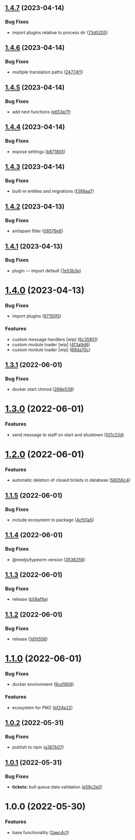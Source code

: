 ## [1.4.7](https://github.com/artx-team/nestjs-telegram-helpdesk/compare/v1.4.6...v1.4.7) (2023-04-14)


### Bug Fixes

* import plugins relative to process dir ([73d5205](https://github.com/artx-team/nestjs-telegram-helpdesk/commit/73d520572d0439c7980d5d9b783db1d20b3d7320))

## [1.4.6](https://github.com/artx-team/nestjs-telegram-helpdesk/compare/v1.4.5...v1.4.6) (2023-04-14)


### Bug Fixes

* multiple translation paths ([24774f1](https://github.com/artx-team/nestjs-telegram-helpdesk/commit/24774f1bc2b030985d799a2d7669a6ec116a26a1))

## [1.4.5](https://github.com/artx-team/nestjs-telegram-helpdesk/compare/v1.4.4...v1.4.5) (2023-04-14)


### Bug Fixes

* add next functions ([e653e7f](https://github.com/artx-team/nestjs-telegram-helpdesk/commit/e653e7fead6f262fafd81ee08ff4478a5bf13170))

## [1.4.4](https://github.com/artx-team/nestjs-telegram-helpdesk/compare/v1.4.3...v1.4.4) (2023-04-14)


### Bug Fixes

* expose settings ([b871805](https://github.com/artx-team/nestjs-telegram-helpdesk/commit/b8718055caba1fedc9a48fc22dca419f76f67772))

## [1.4.3](https://github.com/artx-team/nestjs-telegram-helpdesk/compare/v1.4.2...v1.4.3) (2023-04-14)


### Bug Fixes

* built-in entities and migrations ([f399aa7](https://github.com/artx-team/nestjs-telegram-helpdesk/commit/f399aa786058b530febba349cb5b61686382e73b))

## [1.4.2](https://github.com/artx-team/nestjs-telegram-helpdesk/compare/v1.4.1...v1.4.2) (2023-04-13)


### Bug Fixes

* antispam filter ([08579e6](https://github.com/artx-team/nestjs-telegram-helpdesk/commit/08579e65bdcee30a3ade41c389ceb8817dfa653f))

## [1.4.1](https://github.com/artx-team/nestjs-telegram-helpdesk/compare/v1.4.0...v1.4.1) (2023-04-13)


### Bug Fixes

* plugin — import default ([7e53b3e](https://github.com/artx-team/nestjs-telegram-helpdesk/commit/7e53b3ec2ccbeea792beea5c74c739745fb5c1c8))

# [1.4.0](https://github.com/artx-team/nestjs-telegram-helpdesk/compare/v1.3.1...v1.4.0) (2023-04-13)


### Bug Fixes

* import plugins ([97150f5](https://github.com/artx-team/nestjs-telegram-helpdesk/commit/97150f5744cf586c84c23d4647833b4db7938fcf))


### Features

* custom message handlers [wip] ([6c35851](https://github.com/artx-team/nestjs-telegram-helpdesk/commit/6c35851003cf3bb7b48086f7d956f594e4599755))
* custom module loader [wip] ([4f3a9d6](https://github.com/artx-team/nestjs-telegram-helpdesk/commit/4f3a9d66d01c905b9fb1b2a22c1c3da5f3942e57))
* custom module loader [wip] ([69da70c](https://github.com/artx-team/nestjs-telegram-helpdesk/commit/69da70c2e13afca183053f485bc6192ec356dd43))

## [1.3.1](https://github.com/artx-team/nestjs-telegram-helpdesk/compare/v1.3.0...v1.3.1) (2022-06-01)


### Bug Fixes

* docker start chmod ([268e539](https://github.com/artx-team/nestjs-telegram-helpdesk/commit/268e539c0e7eb22989f1b085246e03f4020f6718))

# [1.3.0](https://github.com/artxru/nestjs-telegram-helpdesk/compare/v1.2.0...v1.3.0) (2022-06-01)


### Features

* send message to staff on start and shutdown ([107c23d](https://github.com/artxru/nestjs-telegram-helpdesk/commit/107c23d4acd4b2dccc75db35ed720415966b1952))

# [1.2.0](https://github.com/artxru/nestjs-telegram-helpdesk/compare/v1.1.5...v1.2.0) (2022-06-01)


### Features

* automatic deletion of closed tickets in database ([58056c4](https://github.com/artxru/nestjs-telegram-helpdesk/commit/58056c4a7a5aa7c7cefdf37f5820994840712086))

## [1.1.5](https://github.com/artxru/nestjs-telegram-helpdesk/compare/v1.1.4...v1.1.5) (2022-06-01)


### Bug Fixes

* include ecosystem to package ([4cf01a5](https://github.com/artxru/nestjs-telegram-helpdesk/commit/4cf01a57c785ae9e2fe53dc9a7cbc9a4dda51e3f))

## [1.1.4](https://github.com/artxru/nestjs-telegram-helpdesk/compare/v1.1.3...v1.1.4) (2022-06-01)


### Bug Fixes

* @nestjs/typeorm version ([3536256](https://github.com/artxru/nestjs-telegram-helpdesk/commit/35362564eaad5e3be0f53303fb7368ff9fb3cecd))

## [1.1.3](https://github.com/artxru/nestjs-telegram-helpdesk/compare/v1.1.2...v1.1.3) (2022-06-01)


### Bug Fixes

* release ([b58af9a](https://github.com/artxru/nestjs-telegram-helpdesk/commit/b58af9aaa722f9c2f51a20cbd29ca8b1dc3d6a70))

## [1.1.2](https://github.com/artxru/nestjs-telegram-helpdesk/compare/v1.1.1...v1.1.2) (2022-06-01)


### Bug Fixes

* release ([1d10556](https://github.com/artxru/nestjs-telegram-helpdesk/commit/1d10556c2d2e33f4a9650d85f77eac2e9aa3468e))

# [1.1.0](https://github.com/artxru/nestjs-telegram-helpdesk/compare/v1.0.2...v1.1.0) (2022-06-01)


### Bug Fixes

* docker environment ([9cd1856](https://github.com/artxru/nestjs-telegram-helpdesk/commit/9cd1856c190d5cb2a8b780f59bd02dbe30707c2a))


### Features

* ecosystem for PM2 ([bf24e22](https://github.com/artxru/nestjs-telegram-helpdesk/commit/bf24e2254aa3fe76cb58a8c5e60a422eb91b093c))

## [1.0.2](https://github.com/artxru/nestjs-telegram-helpdesk/compare/v1.0.1...v1.0.2) (2022-05-31)


### Bug Fixes

* publish to npm ([a367b07](https://github.com/artxru/nestjs-telegram-helpdesk/commit/a367b07857004b6675c1b07a59dd7dbb29f7f512))

## [1.0.1](https://github.com/artxru/nestjs-telegram-helpdesk/compare/v1.0.0...v1.0.1) (2022-05-31)


### Bug Fixes

* **tickets:** bull queue data validation ([e59c2e0](https://github.com/artxru/nestjs-telegram-helpdesk/commit/e59c2e08b0c0708245c495e58c58bd1c6eb10208))

# 1.0.0 (2022-05-30)


### Features

* base functionality ([2aec4c1](https://github.com/artxru/nestjs-telegram-helpdesk/commit/2aec4c11dc61016a13253f7dc15573f433b993d5))
